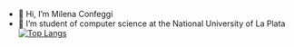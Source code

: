 - 👋 Hi, I’m Milena Confeggi
- 🌱 I’m student of computer science at the National University of La Plata
  [![Top Langs](https://github-readme-stats.vercel.app/api/top-langs/?username=MilenaConfeggi)](https://github.com/anuraghazra/github-readme-stats)

